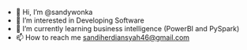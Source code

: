 - 👋 Hi, I’m @sandywonka
- 👀 I’m interested in Developing Software
- 🌱 I’m currently learning business intelligence (PowerBI and PySpark)
- 📫 How to reach me sandiherdiansyah46@gmail.com

<!---
sandywonka/sandywonka is a ✨ special ✨ repository because its `README.md` (this file) appears on your GitHub profile.
You can click the Preview link to take a look at your changes.
--->
